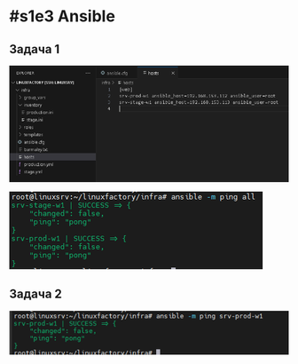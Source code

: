 # #s1e3 Ansible 

## Задача 1

![ansbl-hosts](./img/s1e3-ansbl-hosts.PNG "ansbl-hosts")

![ansbl-ping_all](./img/s1e3-ansbl-ping_all%20.PNG "ansbl-ping_all")

## Задача 2

![ansbl-ping_one](./img/s1e3-ansbl-ping_one.PNG "ansbl-ping_one")

